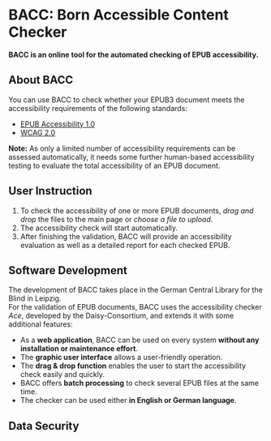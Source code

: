 # BACC: Born Accessible Content Checker

__BACC is an online tool for the automated checking of EPUB accessibility.__

## About BACC
You can use BACC to check whether your EPUB3 document meets the accessibility requirements of the following standards:
-	[EPUB Accessibility 1.0](http://www.idpf.org/epub/a11y/accessibility-20170105.html)
-	[WCAG 2.0](http://www.w3.org/TR/2008/REC-WCAG20-20081211/)
  
__Note:__ As only a limited number of accessibility requirements can be assessed automatically, it needs some further human-based accessibility testing to evaluate the total accessibility of an EPUB document.

## User Instruction
1.	To check the accessibility of one or more EPUB documents, *drag and drop* the files to the main page or *choose a file to upload*.
2.	The accessibility check will start automatically.
3.	After finishing the validation, BACC will provide an accessibility evaluation as well as a detailed report for each checked EPUB.

## Software Development
The development of BACC takes place in the German Central Library for the Blind in Leipzig.  
For the validation of EPUB documents, BACC uses the accessibility checker *Ace*,  developed by the Daisy-Consortium, and extends it with some additional features:
-	As a __web application__, BACC can be used on every system __without any installation or maintenance effort__. 
-	The __graphic user interface__ allows a user-friendly operation.
-	The __drag & drop function__ enables the user to start the accessibility check easily and quickly.
-	BACC offers __batch processing__ to check several EPUB files at the same time.
-	The checker can be used either __in English or German language__.

## Data Security
